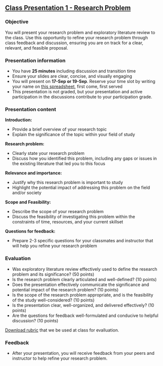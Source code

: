 ## [Class Presentation 1 - Research Problem](https://aselshall.github.io/rm/hw/class-presentation1)

### Objective

You will present your research problem and exploratory literature review to the class. Use this opportunity to refine your research problem through class feedback and discussion, ensuring you are on track for a clear, relevant, and feasible proposal.

### Presentation information
 - You have **25 minutes** including discussion and transition time
 - Ensure your slides are clear, concise, and visually engaging
 - You will present on **17-Sep or 19-Sep**. Reserve your time slot by writing your name on [this spreadsheet](https://docs.google.com/spreadsheets/d/1G-99MJ8G02TWRa-Wj1ddzGLvPtAC-wa310zh5G30alo/edit?usp=sharing), first come, first served
 - This presentation is not graded, but your presentation and active participation in the discussions contribute to your participation grade.

### Presentation content

**Introduction:**
 - Provide a brief overview of your research topic
 - Explain the significance of the topic within your field of study

**Research problem:**
 - Clearly state your research problem
 - Discuss how you identified this problem, including any gaps or issues in the existing literature that led you to this focus

**Relevance and importance:**
 - Justify why this research problem is important to study
 - Highlight the potential impact of addressing this problem on the field and/or society

**Scope and Feasibility:**
 - Describe the scope of your research problem
 - Discuss the feasibility of investigating this problem within the constraints of time, resources, and your current skillset

**Questions for feedback:**
 - Prepare 2-3 specific questions for your classmates and instructor that will help you refine your research problem


### Evaluation
 - Was exploratory literature review effectively used to define the research problem and its significance? (50 points)
 - Is the research problem clearly articulated and well-defined? (10 points)
 - Does the presentation effectively communicate the significance and potential impact of the research problem? (10 points)
 - Is the scope of the research problem appropriate, and is the feasibility of the study well-considered? (10 points) 
 - Is the presentation clear, well-organized, and delivered effectively? (10 points)
 - Are the questions for feedback well-formulated and conducive to helpful discussion? (10 points)

[Download rubric](https://aselshall.github.io/rm/hw/Class%20presentation1%20rubric.docx) that we be used at class for evalluation.

### Feedback
   - After your presentation, you will receive feedback from your peers and instructor to help refine your research problem.
